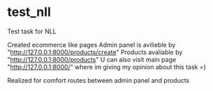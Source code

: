 # test_nll
 Test task for NLL

Created ecommerce like pages
Admin panel is avilieble by "http://127.0.0.1:8000/products/create"
Products avaliable by "http://127.0.0.1:8000/products"
U can also visit main page "http://127.0.0.1:8000/" where im giving my opinion about this task =)

Realized for comfort routes between admin panel and products 
